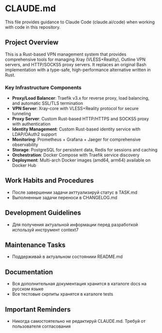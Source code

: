 # CLAUDE.md

This file provides guidance to Claude Code (claude.ai/code) when working with code in this repository.

## Project Overview

This is a Rust-based VPN management system that provides comprehensive tools for managing Xray (VLESS+Reality), Outline VPN servers, and HTTP/SOCKS5 proxy servers. It replaces an original Bash implementation with a type-safe, high-performance alternative written in Rust.

### Key Infrastructure Components

- **Proxy/Load Balancer**: Traefik v3.x for reverse proxy, load balancing, and automatic SSL/TLS termination
- **VPN Server**: Xray-core with VLESS+Reality protocol for secure tunneling
- **Proxy Server**: Custom Rust-based HTTP/HTTPS and SOCKS5 proxy with authentication
- **Identity Management**: Custom Rust-based identity service with LDAP/OAuth2 support
- **Monitoring**: Prometheus + Grafana + Jaeger for comprehensive observability
- **Storage**: PostgreSQL for persistent data, Redis for sessions and caching
- **Orchestration**: Docker Compose with Traefik service discovery
- **Deployment**: Multi-arch Docker images (amd64, arm64) available on Docker Hub

## Work Habits and Procedures

- После завершении задачи акттуализируй статус в TASK.md
- Выполненные задачи переноси в CHANGELOG.md

## Development Guidelines

- Для получения актуальной информации перед разработкой используй инструмент context7

## Maintenance Tasks

- Поддерживай в актуальном состояниии README.md

## Documentation

- Вся дополнительная документация хранится в каталоге docs на русском языке
- Все тестовые скрпиты хранятся в каталоге tests

## Important Reminders

- Никогда самостоятельно не редактируй CLAUDE.md. Требуй от пользователя согласования